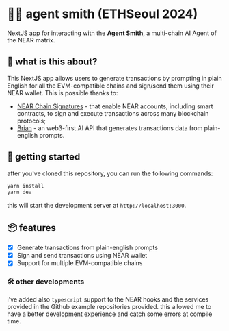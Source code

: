 # 🕵️‍♂️ agent smith (ETHSeoul 2024)

NextJS app for interacting with the **Agent Smith**, a multi-chain AI Agent of the NEAR matrix.

## 🤖 what is this about?

This NextJS app allows users to generate transactions by prompting in plain English for all the EVM-compatible chains and sign/send them using their NEAR wallet. This is possible thanks to:

- [NEAR Chain Signatures](https://docs.near.org/abstraction/chain-signatures) - that enable NEAR accounts, including smart contracts, to sign and execute transactions across many blockchain protocols;
- [Brian](https://docs.brianknows.org) - an web3-first AI API that generates transactions data from plain-english prompts.

## 🚀 getting started

after you've cloned this repository, you can run the following commands:

```bash
yarn install
yarn dev
```

this will start the development server at `http://localhost:3000`.

## 📦 features

- [x] Generate transactions from plain-english prompts
- [x] Sign and send transactions using NEAR wallet
- [x] Support for multiple EVM-compatible chains

### 🛠️ other developments

i've added also `typescript` support to the NEAR hooks and the services provided in the Github example repositories provided. this allowed me to have a better development experience and catch some errors at compile time.
